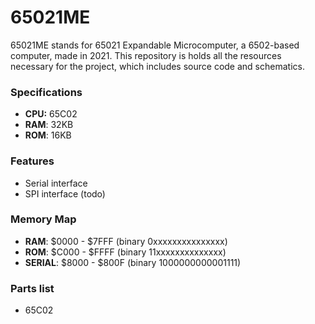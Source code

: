 # 65021ME
65021ME stands for 65021 Expandable Microcomputer, a 6502-based computer, made in 2021. This repository is holds all the resources necessary for the project, which includes source code and schematics.

### Specifications

- **CPU:** 65C02
- **RAM**: 32KB
- **ROM**: 16KB

### Features

- Serial interface 
- SPI interface (todo)

### Memory Map

- **RAM**: \$0000 - \$7FFF (binary 0xxxxxxxxxxxxxxx)
- **ROM**: \$C000 - \$FFFF (binary 11xxxxxxxxxxxxxx)
- **SERIAL**: \$8000 - \$800F (binary 1000000000001111)

### Parts list
- 65C02

